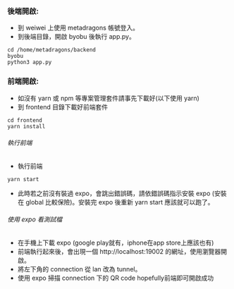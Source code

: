 
### 後端開啟:
* 到 weiwei 上使用 metadragons 帳號登入。
* 到後端目錄，開啟 byobu 後執行 app.py。
```
cd /home/metadragons/backend 
byobu
python3 app.py
```

### 前端開啟: 
* 如沒有 yarn 或 npm 等專案管理套件請事先下載好(以下使用 yarn)
* 到 frontend 目錄下載好前端套件
```
cd frontend
yarn install
```
###### 執行前端
* 執行前端
```
yarn start
```
* 此時若之前沒有裝過 expo，會跳出錯誤碼，請依錯誤碼指示安裝 expo (安裝在 global 比較保險)。安裝完 expo 後重新 yarn start 應該就可以跑了。

###### 使用 expo 看測試檔
* 在手機上下載 expo (google play就有，iphone在app store上應該也有)
* 前端執行起來後，會出現一個 http://localhost:19002 的網址，使用瀏覽器開啟。
* 將左下角的 connection 從 lan 改為 tunnel。
* 使用 expo 掃描 connection 下的 QR code
hopefully前端即可開啟成功

